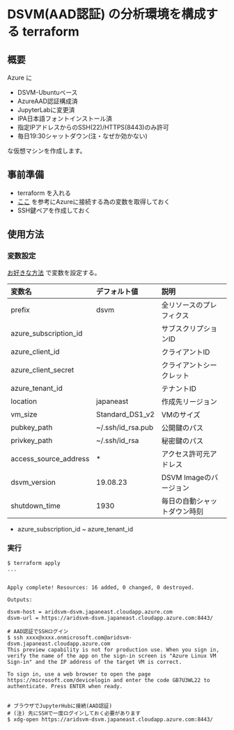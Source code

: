 # DSVM(AAD認証) の分析環境を構成する terraform

## 概要

Azure に

* DSVM-Ubuntuベース
* AzureAAD認証構成済
* JupyterLabに変更済
* IPA日本語フォントインストール済
* 指定IPアドレスからのSSH(22)/HTTPS(8443)のみ許可
* 毎日19:30シャットダウン(注・なぜか効かない)

な仮想マシンを作成します。

## 事前準備

* terraform を入れる
* [ここ](https://docs.microsoft.com/ja-jp/azure/virtual-machines/linux/terraform-install-configure) を参考にAzureに接続する為の変数を取得しておく
* SSH鍵ペアを作成しておく

## 使用方法

### 変数設定

[お好きな方法](https://learn.hashicorp.com/terraform/getting-started/variables.html#assigning-variables) で変数を設定する。

|変数名|デフォルト値|説明|
|:--|:--|:--|
|prefix|dsvm|全リソースのプレフィクス|
|azure_subscription_id||サブスクリプションID|
|azure_client_id||クライアントID|
|azure_client_secret||クライアントシークレット|
|azure_tenant_id||テナントID|
|location|japaneast|作成先リージョン|
|vm_size|Standard_DS1_v2|VMのサイズ|
|pubkey_path|~/.ssh/id_rsa.pub|公開鍵のパス|
|privkey_path|~/.ssh/id_rsa|秘密鍵のパス|
|access_source_address|*|アクセス許可元アドレス|
|dsvm_version|19.08.23|DSVM Imageのバージョン|
|shutdown_time|1930|毎日の自動シャットダウン時刻|

* azure_subscription_id ~ azure_tenant_id


### 実行

```
$ terraform apply
...


Apply complete! Resources: 16 added, 0 changed, 0 destroyed.

Outputs:

dsvm-host = aridsvm-dsvm.japaneast.cloudapp.azure.com
dsvm-url = https://aridsvm-dsvm.japaneast.cloudapp.azure.com:8443/

# AAD認証でSSHログイン
$ ssh xxxx@xxxx.onmicrosoft.com@aridsvm-dsvm.japaneast.cloudapp.azure.com
This preview capability is not for production use. When you sign in, verify the name of the app on the sign-in screen is "Azure Linux VM Sign-in" and the IP address of the target VM is correct.

To sign in, use a web browser to open the page https://microsoft.com/devicelogin and enter the code GB7U3WL22 to authenticate. Press ENTER when ready.


# ブラウザでJupyterHubに接続(AAD認証)
# (注) 先にSSHで一度ログインしておく必要があります
$ xdg-open https://aridsvm-dsvm.japaneast.cloudapp.azure.com:8443/
```
